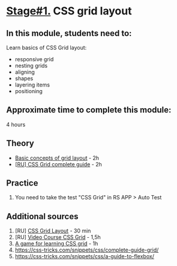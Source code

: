 # [Stage#1.](../../) CSS grid layout
## In this module, students need to:
Learn basics of CSS Grid layout:
- responsive grid
- nesting grids
- aligning
- shapes
- layering items
- positioning

## Approximate time to complete this module:
4 hours

## Theory 
- [Basic concepts of grid layout](https://developer.mozilla.org/docs/Web/CSS/CSS_Grid_Layout/Basic_Concepts_of_Grid_Layout) - 2h
- [ [RU] CSS Grid complete guide](https://tuhub.ru/posts/css-grid-complete-guide) - 2h

## Practice 
1. You need to take the test "CSS Grid" in RS APP > Auto Test

## Additional sources
1. [RU] [CSS Grid Layout](https://medium.com/@stasonmars/%D0%B2%D0%B5%CC%88%D1%80%D1%81%D1%82%D0%BA%D0%B0-%D0%BD%D0%B0-grid-%D0%B2-css-%D0%BF%D0%BE%D0%BB%D0%BD%D0%BE%D0%B5-%D1%80%D1%83%D0%BA%D0%BE%D0%B2%D0%BE%D0%B4%D1%81%D1%82%D0%B2%D0%BE-%D0%B8-%D1%81%D0%BF%D1%80%D0%B0%D0%B2%D0%BE%D1%87%D0%BD%D0%B8%D0%BA-220508316f8b) - 30 min
2. [RU] [Video Course CSS Grid](https://www.youtube.com/watch?v=LHW_M9mf4Is&list=PLNkWIWHIRwMHlq6yOP65F_rNH5wID1U21) - 1,5h
3. [A game for learning CSS grid](https://cssgridgarden.com/) - 1h
4. https://css-tricks.com/snippets/css/complete-guide-grid/
5. https://css-tricks.com/snippets/css/a-guide-to-flexbox/
